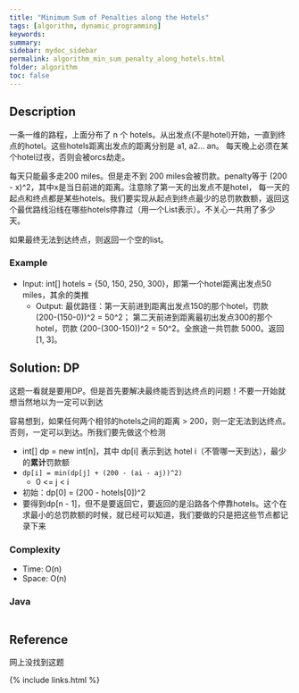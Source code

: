 ```yaml
---
title: "Minimum Sum of Penalties along the Hotels"
tags: [algorithm, dynamic_programming]
keywords:
summary:
sidebar: mydoc_sidebar
permalink: algorithm_min_sum_penalty_along_hotels.html
folder: algorithm
toc: false
---
```


## Description
一条一维的路程，上面分布了 n 个 hotels。从出发点(不是hotel)开始，一直到终点的hotel。这些hotels距离出发点的距离分别是 a1, a2... an。
每天晚上必须在某个hotel过夜，否则会被orcs劫走。

每天只能最多走200 miles。但是走不到 200 miles会被罚款。penalty等于 (200 - x)^2，其中x是当日前进的距离。注意除了第一天的出发点不是hotel，
每一天的起点和终点都是某些hotels。我们要实现从起点到终点最少的总罚款数额，返回这个最优路线沿线在哪些hotels停靠过（用一个List<Integer>表示）。不关心一共用了多少天。

如果最终无法到达终点，则返回一个空的list。

### Example
* Input: int[] hotels = {50, 150, 250, 300}，即第一个hotel距离出发点50 miles，其余的类推
  * Output: 最优路径：第一天前进到距离出发点150的那个hotel，罚款 (200-(150-0))^2 = 50^2；
  第二天前进到距离最初出发点300的那个hotel，罚款 (200-(300-150))^2 = 50^2。全旅途一共罚款 5000。返回 [1, 3]。

## Solution: DP
这题一看就是要用DP。但是首先要解决最终能否到达终点的问题！不要一开始就想当然地以为一定可以到达

容易想到，如果任何两个相邻的hotels之间的距离 > 200，则一定无法到达终点。否则，一定可以到达。所我们要先做这个检测

* int[] dp = new int[n]，其中 dp[i] 表示到达 hotel i（不管哪一天到达），最少的**累计**罚款额
* `dp[i] = min(dp[j] + (200 - (ai - aj))^2)`
  * 0 <= j < i
* 初始：dp[0] = (200 - hotels[0])^2
* 要得到dp[n - 1]，但不是要返回它，要返回的是沿路各个停靠hotels。这个在求最小的总罚款额的时候，就已经可以知道，我们要做的只是把这些节点都记录下来

### Complexity
* Time: O(n)
* Space: O(n)

### Java
```java

```

## Reference
网上没找到这题

{% include links.html %}
